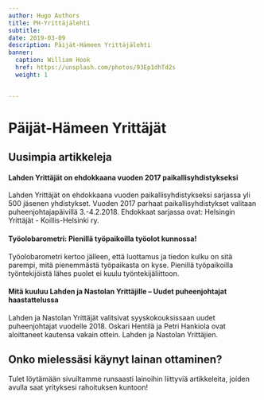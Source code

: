 ```yaml
---
author: Hugo Authors
title: PH-Yrittäjälehti
subtitle: 
date: 2019-03-09
description: Päijät-Hämeen Yrittäjälehti
banner:
  caption: William Hook
  href: https://unsplash.com/photos/93Ep1dhTd2s
  weight: 1


---
```

<!--more-->
<h1>Päijät-Hämeen Yrittäjät</h1>
      <h2>Uusimpia artikkeleja</h2>
      <h4>Lahden Yrittäjät on ehdokkaana vuoden 2017 paikallisyhdistykseksi</h4>
      <p>Lahden Yrittäjät on ehdokkaana vuoden paikallisyhdistykseksi sarjassa yli 500 jäsenen yhdistykset. Vuoden 2017 parhaat paikallisyhdistykset valitaan puheenjohtajapäivillä 3.-4.2.2018. Ehdokkaat sarjassa ovat: Helsingin Yrittäjät - Koillis-Helsinki ry.</p>
      <h4>Työolobarometri: Pienillä työpaikoilla työolot kunnossa!</h4>
      <p>Työolobarometri kertoo jälleen, että luottamus ja tiedon kulku on sitä parempi, mitä pienemmästä työpaikasta on kyse. Pienillä työpaikoilla työntekijöistä lähes puolet ei kuulu työntekijäliittoon.</p>
      <h4>Mitä kuuluu Lahden ja Nastolan Yrittäjille – Uudet puheenjohtajat haastattelussa</h4>
      <p>Lahden ja Nastolan Yrittäjät valitsivat syyskokouksissaan uudet puheenjohtajat vuodelle 2018. Oskari Hentilä ja Petri Hankiola ovat aloittaneet kautensa vakain ottein. Lahden ja Nastolan Yrittäjien.</p>
      <h2>Onko mielessäsi käynyt lainan ottaminen?</h2>
      <p>Tulet löytämään sivuiltamme runsaasti lainoihin liittyviä artikkeleita, joiden avulla saat yrityksesi rahoituksen kuntoon!</p>